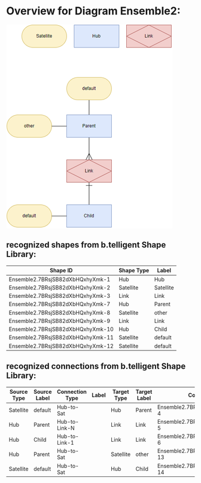 # Overview for Diagram **Ensemble2**:

![Diagram Ensemble2](../png/Ensemble2.png)
## recognized shapes from b.telligent Shape Library:

|Shape ID|Shape Type|Label|
|--------|----------|-----|
|Ensemble2.7BRsjSB82dXbHQxhyXmk-1|Hub|Hub|
|Ensemble2.7BRsjSB82dXbHQxhyXmk-2|Satellite|Satellite|
|Ensemble2.7BRsjSB82dXbHQxhyXmk-3|Link|Link|
|Ensemble2.7BRsjSB82dXbHQxhyXmk-7|Hub|Parent|
|Ensemble2.7BRsjSB82dXbHQxhyXmk-8|Satellite|other|
|Ensemble2.7BRsjSB82dXbHQxhyXmk-9|Link|Link|
|Ensemble2.7BRsjSB82dXbHQxhyXmk-10|Hub|Child|
|Ensemble2.7BRsjSB82dXbHQxhyXmk-11|Satellite|default|
|Ensemble2.7BRsjSB82dXbHQxhyXmk-12|Satellite|default|

## recognized connections from b.telligent Shape Library:

|Source Type|Source Label|Connection Type|Label|Target Type|Target Label|Connection ID|Source ID|Target ID|
|-----------|------------|---------------|-----|-----------|------------|-------------|---------|---------|
|Satellite|default|Hub-to-Sat||Hub|Parent|Ensemble2.7BRsjSB82dXbHQxhyXmk-4|Ensemble2.7BRsjSB82dXbHQxhyXmk-12|Ensemble2.7BRsjSB82dXbHQxhyXmk-7
|Hub|Parent|Hub-to-Link-N||Link|Link|Ensemble2.7BRsjSB82dXbHQxhyXmk-5|Ensemble2.7BRsjSB82dXbHQxhyXmk-7|Ensemble2.7BRsjSB82dXbHQxhyXmk-9
|Hub|Child|Hub-to-Link-1||Link|Link|Ensemble2.7BRsjSB82dXbHQxhyXmk-6|Ensemble2.7BRsjSB82dXbHQxhyXmk-10|Ensemble2.7BRsjSB82dXbHQxhyXmk-9
|Hub|Parent|Hub-to-Sat||Satellite|other|Ensemble2.7BRsjSB82dXbHQxhyXmk-13|Ensemble2.7BRsjSB82dXbHQxhyXmk-7|Ensemble2.7BRsjSB82dXbHQxhyXmk-8
|Satellite|default|Hub-to-Sat||Hub|Child|Ensemble2.7BRsjSB82dXbHQxhyXmk-14|Ensemble2.7BRsjSB82dXbHQxhyXmk-11|Ensemble2.7BRsjSB82dXbHQxhyXmk-10
